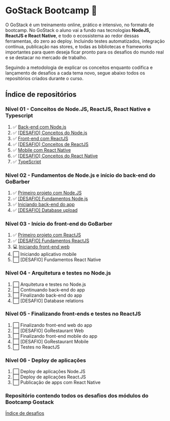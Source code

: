# GoStack Bootcamp :rocket:
  O GoStack é um treinamento online, prático e intensivo, no formato de bootcamp. No GoStack o aluno vai a fundo nas tecnologias **NodeJS, ReactJS e React Native**, e todo o ecossistema ao redor dessas ferramentas, do zero ao deploy. Incluindo testes automatizados, integração contínua, publicação nas stores, e todas as bibliotecas e frameworks importantes para quem deseja ficar pronto para os desafios do mundo real e se destacar no mercado de trabalho. 


Seguindo a metodologia de explicar os conceitos enquanto codifica e lançamento de desafios a cada tema novo, segue abaixo todos os repositórios criados durante o curso.

## Índice de repositórios
### Nível 01 - Conceitos de Node.JS, ReactJS, React Native e Typescript
1. :white_check_mark: [Back-end com Node.js](https://github.com/salescamila/gostack-01.conceitos_node)
2. :white_check_mark: [\[DESAFIO\] Conceitos do Node.js](https://github.com/salescamila/gostack-02.desafio_02_conceitos_node)
3. :white_check_mark: [Front-end com ReactJS](https://github.com/salescamila/gostack-03.front-end_reactjs)
4. :white_check_mark: [\[DESAFIO\] Conceitos de ReactJS](https://github.com/salescamila/gostack-04.desafio_03_conceitos_reactjs)
5. :white_check_mark: [Mobile com React Native](https://github.com/salescamila/gostack-05.conceitos_react_native)
6. :white_check_mark: [\[DESAFIO\] Conceitos do React Native](https://github.com/salescamila/gostack-06.desafio_04_conceitos_react_native)
7. :white_check_mark: [TypeScript](https://github.com/salescamila/gostack-07.conceitos_typescript.git)

### Nível 02 - Fundamentos de Node.js e início do back-end do GoBarber
1. :white_check_mark: [Primeiro projeto com Node.JS](https://github.com/salescamila/gostack-08.primeiro_projeto_node)
2. :white_check_mark: [\[DESAFIO\] Fundamentos Node.js](https://github.com/salescamila/gostack-09.desafio_05_fundamentos_node)
3. :white_check_mark: [Iniciando back-end do app](https://github.com/salescamila/gostack-10.backend_GoBarber)
4. :white_check_mark: [\[DESAFIO\] Database upload](https://github.com/salescamila/gostack-11.desafio_06_database_upload)

### Nível 03 - Início do front-end do GoBarber
1. :white_check_mark: [Primeiro projeto com ReactJS](https://github.com/salescamila/gostack-12.primeiro_projeto_react)
2. :white_check_mark: [\[DESAFIO\] Fundamentos ReactJS](https://github.com/salescamila/gostack-13.desafio_07_fundamentos_reactjs)
3. :computer: [Iniciando front-end web](https://github.com/salescamila/gostack-14.GoBarber_web) 
4. :white_large_square: Iniciando aplicativo mobile
5. :white_large_square: [DESAFIO] Fundamentos React Native

### Nível 04 - Arquitetura e testes no Node.js
1. :white_large_square: Arquitetura e testes no Node.js
2. :white_large_square: Continuando back-end do app
3. :white_large_square: Finalizando back-end do app
4. :white_large_square: [DESAFIO] Database relations

### Nível 05 - Finalizando front-ends e testes no ReactJS
1. :white_large_square: Finalizando front-end web do app
2. :white_large_square: [DESAFIO] GoRestaurant Web
3. :white_large_square: Finalizando front-end mobile do app
4. :white_large_square: [DESAFIO] GoRestaurant Mobile
5. :white_large_square: Testes no ReactJS

### Nível 06 - Deploy de aplicações
1. :white_large_square: Deploy de aplicações Node.JS
2. :white_large_square: Deploy de aplicações React.JS
3. :white_large_square: Publicação de apps com React Native


### Repositório contendo todos os desafios dos módulos do Bootcamp Gostack
[Índice de desafios](https://github.com/Rocketseat/bootcamp-gostack-desafios)
